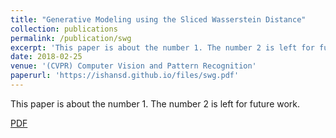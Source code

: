 ```yaml
---
title: "Generative Modeling using the Sliced Wasserstein Distance"
collection: publications
permalink: /publication/swg
excerpt: 'This paper is about the number 1. The number 2 is left for future work.'
date: 2018-02-25
venue: '(CVPR) Computer Vision and Pattern Recognition'
paperurl: 'https://ishansd.github.io/files/swg.pdf'
---
```

This paper is about the number 1. The number 2 is left for future work.

[PDF](http://openaccess.thecvf.com/content_cvpr_2018/papers/Deshpande_Generative_Modeling_Using_CVPR_2018_paper.pdf')
